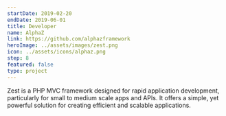 ```yaml
---
startDate: 2019-02-20
endDate: 2019-06-01
title: Developer
name: AlphaZ
link: https://github.com/alphazframework
heroImage: ../assets/images/zest.png
icon: ../assets/icons/alphaz.png
step: 8
featured: false
type: project
---
```


Zest is a PHP MVC framework designed for rapid application development, particularly for small to medium scale apps and APIs. It offers a simple, yet powerful solution for creating efficient and scalable applications.
